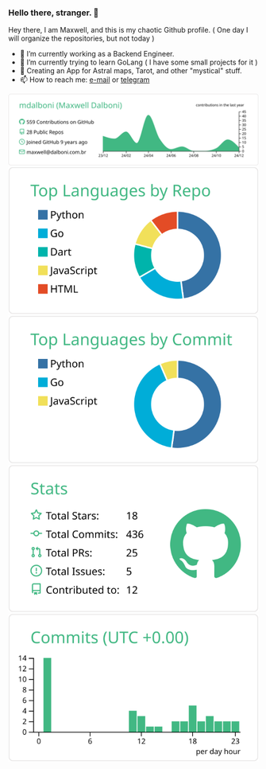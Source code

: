 ### Hello there, stranger. 👋

Hey there, I am Maxwell, and this is my chaotic Github profile. ( One day I will organize the repositories, but not today )

- 🔭 I’m currently working as a Backend Engineer.
- 🌱 I’m currently trying to learn GoLang ( I have some small projects for it )
- 👷 Creating an App for Astral maps, Tarot, and other "mystical" stuff.
- 📫 How to reach me: <a href="mailto:dalboni.max@hotmail.com?subject=Github%20Contact">e-mail</a> or <a href="https://t.me/mdalboni">telegram</a>

[![](https://raw.githubusercontent.com/mdalboni/mdalboni/master/profile-summary-card-output/vue/0-profile-details.svg)](https://github.com/vn7n24fzkq/github-profile-summary-cards)
[![](https://raw.githubusercontent.com/mdalboni/mdalboni/master/profile-summary-card-output/vue/1-repos-per-language.svg)](https://github.com/vn7n24fzkq/github-profile-summary-cards) [![](https://raw.githubusercontent.com/mdalboni/mdalboni/master/profile-summary-card-output/vue/2-most-commit-language.svg)](https://github.com/vn7n24fzkq/github-profile-summary-cards)
[![](https://raw.githubusercontent.com/mdalboni/mdalboni/master/profile-summary-card-output/vue/3-stats.svg)](https://github.com/vn7n24fzkq/github-profile-summary-cards) [![](https://raw.githubusercontent.com/mdalboni/mdalboni/master/profile-summary-card-output/vue/4-productive-time.svg)](https://github.com/vn7n24fzkq/github-profile-summary-cards)
